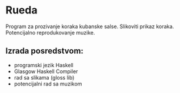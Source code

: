 # Rueda
  Program za prozivanje koraka kubanske salse. Slikoviti prikaz koraka. Potencijalno reprodukovanje muzike.
## Izrada posredstvom:
<ul>
  <li>programski jezik Haskell </li>
  <li>Glasgow Haskell Compiler</li>
  <li>rad sa slikama (gloss lib)</li>
  <li>potencijalni rad sa muzikom</li>
</ul>
